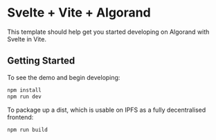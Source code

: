 # Svelte + Vite + Algorand

This template should help get you started developing on Algorand with Svelte in Vite.

## Getting Started

To see the demo and begin developing:

```sh
npm install
npm run dev
```

To package up a dist, which is usable on IPFS as a fully decentralised frontend:

```sh
npm run build
```
